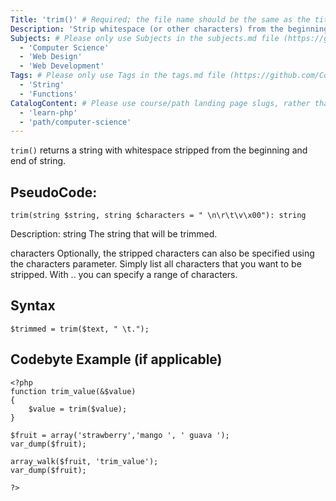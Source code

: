 ```yaml
---
Title: 'trim()' # Required; the file name should be the same as the title, but lowercase, with dashes instead of spaces, and all punctuation removed
Description: 'Strip whitespace (or other characters) from the beginning and end of a string' # Required; ideally under 150 characters and starts with a noun (used in search engine results and content previews)
Subjects: # Please only use Subjects in the subjects.md file (https://github.com/Codecademy/docs/blob/main/documentation/subjects.md). If that list feels insufficient, feel free to create a new Subject and add it to subjects.md in your PR!
  - 'Computer Science'
  - 'Web Design'
  - 'Web Development'
Tags: # Please only use Tags in the tags.md file (https://github.com/Codecademy/docs/blob/main/documentation/tags.md). If that list feels insufficient, feel free to create a new Tag and add it to tags.md in your PR!
  - 'String'
  - 'Functions'
CatalogContent: # Please use course/path landing page slugs, rather than linking to individual content items. If listing multiple items, please put the most relevant one first
  - 'learn-php'
  - 'path/computer-science'
---
```


`trim()` returns a string with whitespace stripped from the beginning and end of string.

## PseudoCode:

`trim(string $string, string $characters = " \n\r\t\v\x00"): string`

Description:
string
The string that will be trimmed.

characters
Optionally, the stripped characters can also be specified using the characters parameter. Simply list all characters that you want to be stripped. With .. you can specify a range of characters.

## Syntax

`$trimmed = trim($text, " \t.");`

## Codebyte Example (if applicable)
```
<?php
function trim_value(&$value) 
{ 
    $value = trim($value); 
}

$fruit = array('strawberry','mango ', ' guava ');
var_dump($fruit);

array_walk($fruit, 'trim_value');
var_dump($fruit);

?>
```
